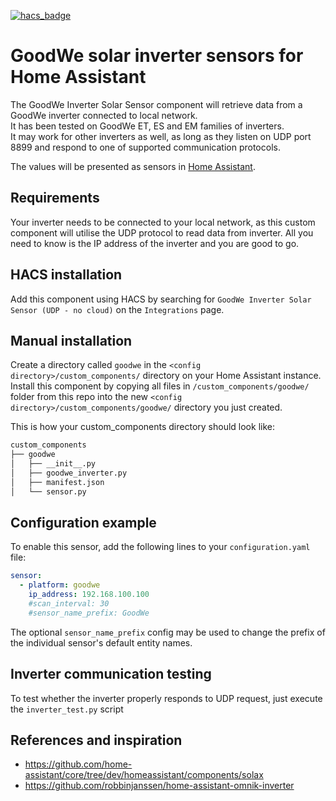 [![hacs_badge](https://img.shields.io/badge/HACS-Default-orange.svg?style=for-the-badge)](https://github.com/custom-components/hacs)

# GoodWe solar inverter sensors for Home Assistant

The GoodWe Inverter Solar Sensor component will retrieve data from a GoodWe inverter connected to local network.  
It has been tested on GoodWe ET, ES and EM families of inverters.  
It may work for other inverters as well, as long as they listen on UDP port 8899 and respond to one of supported communication protocols.

The values will be presented as sensors in [Home Assistant](https://home-assistant.io/).

## Requirements

Your inverter needs to be connected to your local network, as this custom component will utilise the UDP protocol to read data from inverter. All you need to know is the IP address of the inverter and you are good to go.

## HACS installation

Add this component using HACS by searching for `GoodWe Inverter Solar Sensor (UDP - no cloud)` on the `Integrations` page.

## Manual installation

Create a directory called `goodwe` in the `<config directory>/custom_components/` directory on your Home Assistant instance.
Install this component by copying all files in `/custom_components/goodwe/` folder from this repo into the new `<config directory>/custom_components/goodwe/` directory you just created.

This is how your custom_components directory should look like:

```bash
custom_components
├── goodwe
│   ├── __init__.py
│   ├── goodwe_inverter.py
│   ├── manifest.json
│   └── sensor.py
```

## Configuration example

To enable this sensor, add the following lines to your `configuration.yaml` file:

```YAML
sensor:
  - platform: goodwe
    ip_address: 192.168.100.100
    #scan_interval: 30
    #sensor_name_prefix: GoodWe
```

The optional `sensor_name_prefix` config may be used to change the prefix of the individual sensor's default entity names.

## Inverter communication testing

To test whether the inverter properly responds to UDP request, just execute the `inverter_test.py` script

## References and inspiration

- https://github.com/home-assistant/core/tree/dev/homeassistant/components/solax
- https://github.com/robbinjanssen/home-assistant-omnik-inverter

